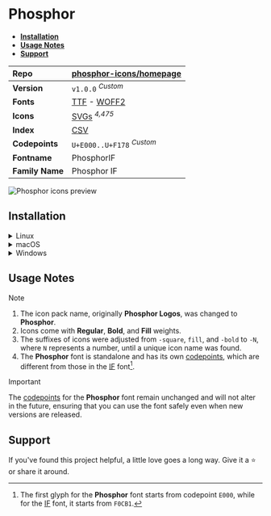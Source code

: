# Phosphor

- [**Installation**](#installation)
- [**Usage Notes**](#usage-notes)
- [**Support**](#support)

| Repo            | [phosphor-icons/homepage](https://github.com/phosphor-icons/homepage)                                                                                                           |
| :-------------- | :------------------------------------------------------------------------------------------------------------------------------------------------------------------------------ |
| **Version**     | `v1.0.0` <sup>_Custom_</sup>                                                                                                                                                    |
| **Fonts**       | [TTF](https://raw.githubusercontent.com/iconicFonts/if/main/fonts/TTF/Phosphor.ttf) - [WOFF2](https://raw.githubusercontent.com/iconicFonts/if/main/fonts/WOFF2/Phosphor.woff2) |
| **Icons**       | [SVGs](https://github.com/iconicFonts/if/tree/main/packs/Phosphor/svgs) <sup>_4,475_</sup>                                                                                      |
| **Index**       | [CSV](https://github.com/iconicFonts/if/blob/main/indices/Phosphor.csv)                                                                                                         |
| **Codepoints**  | `U+E000..U+F178` <sup>_Custom_</sup>                                                                                                                                            |
| **Fontname**    | PhosphorIF                                                                                                                                                                      |
| **Family Name** | Phosphor IF                                                                                                                                                                     |

<picture>
  <source media="(prefers-color-scheme: dark)" srcset="https://raw.githubusercontent.com/iconicFonts/if/main/imgs/Phosphor_dark.png">
  <img alt="Phosphor icons preview" src="https://raw.githubusercontent.com/iconicFonts/if/main/imgs/Phosphor_light.png">
</picture>

## Installation

<details>
F0CB1
<summary>Linux</summary>

```sh
curl -o ~/.local/share/fonts/Phosphor.ttf https://raw.githubusercontent.com/iconicFonts/if/main/fonts/TTF/Phosphor.ttf
```

Refresh font cache:

```sh
fc-cache -f ~/.local/share/fonts
```

</details>

<details>

<summary>macOS</summary>

```sh
curl -o ~/Library/Fonts/Phosphor.ttf https://raw.githubusercontent.com/iconicFonts/if/main/fonts/TTF/Phosphor.ttf
```

</details>

<details>

<summary>Windows</summary>

```sh
curl -o C:\Windows\Fonts\Phosphor.ttf https://raw.githubusercontent.com/iconicFonts/if/main/fonts/TTF/Phosphor.ttf
```

</details>

## Usage Notes

> [!NOTE]
>
> 1. The icon pack name, originally **Phosphor Logos**, was changed to **Phosphor**.
> 2. Icons come with **Regular**, **Bold**, and **Fill** weights.
> 3. The suffixes of icons were adjusted from `-square`, `fill`, and `-bold` to `-N`, where `N` represents a number, until a unique icon name was found.
> 4. The **Phosphor** font is standalone and has its own [codepoints](https://github.com/iconicFonts/if/blob/main/indices/Phosphor.csv), which are different from those in the [IF](https://github.com/iconicFonts/if/blob/main/indices/if.csv) font[^1].

> [!IMPORTANT]
> The [codepoints](https://github.com/iconicFonts/if/blob/main/indices/Phosphor.csv) for the **Phosphor** font remain unchanged and will not alter in the future, ensuring that you can use the font safely even when new versions are released.

## Support

If you've found this project helpful, a little love goes a long way. Give it a :star: or share it around.

[^1]: The first glyph for the **Phosphor** font starts from codepoint `E000`, while for the [IF](https://github.com/iconicFonts/if/blob/main/indices/if.csv) font, it starts from `F0CB1`.
